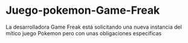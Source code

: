 # Juego-pokemon-Game-Freak
La desarrolladora Game Freak está solicitando una nueva instancia del mítico juego Pokemon pero con unas obligaciones específicas

